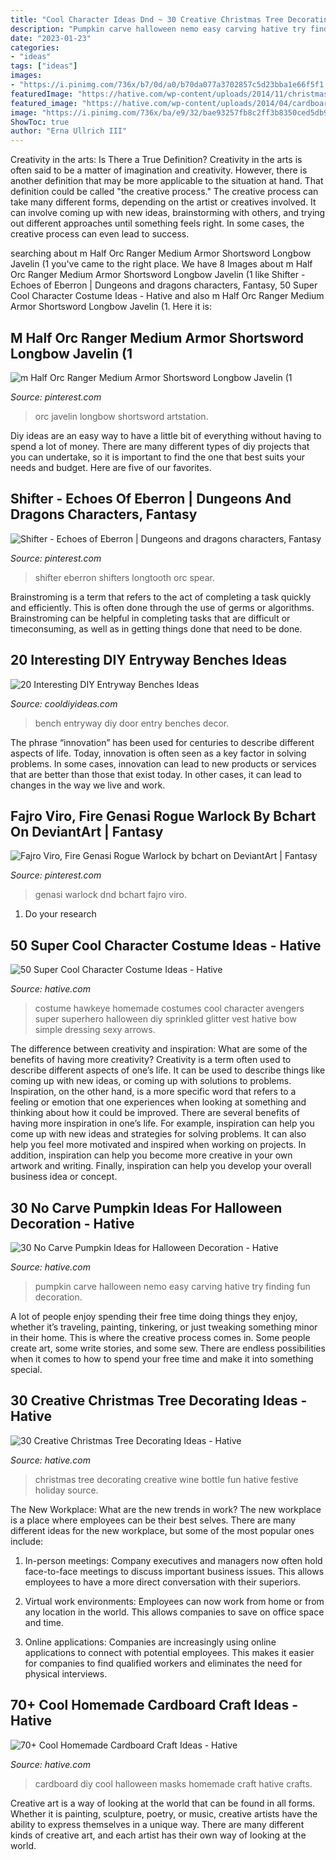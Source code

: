 ```yaml
---
title: "Cool Character Ideas Dnd ~ 30 Creative Christmas Tree Decorating Ideas"
description: "Pumpkin carve halloween nemo easy carving hative try finding fun decoration"
date: "2023-01-23"
categories:
- "ideas"
tags: ["ideas"]
images:
- "https://i.pinimg.com/736x/b7/0d/a0/b70da077a3702857c5d23bba1e66f5f1.jpg"
featuredImage: "https://hative.com/wp-content/uploads/2014/11/christmas-tree-decorating-ideas/7-christmas-tree-decorating-ideas.jpg"
featured_image: "https://hative.com/wp-content/uploads/2014/04/cardboard-crafts/11-diy-halloween-masks.jpg"
image: "https://i.pinimg.com/736x/ba/e9/32/bae93257fb8c2ff3b8350ced5db91ce1.jpg"
ShowToc: true
author: "Erna Ullrich III"
---
```



Creativity in the arts: Is There a True Definition?
Creativity in the arts is often said to be a matter of imagination and creativity. However, there is another definition that may be more applicable to the situation at hand. That definition could be called "the creative process." The creative process can take many different forms, depending on the artist or creatives involved. It can involve coming up with new ideas, brainstorming with others, and trying out different approaches until something feels right. In some cases, the creative process can even lead to success.

	

		
searching about m Half Orc Ranger Medium Armor Shortsword Longbow Javelin (1 you've came to the right place. We have 8 Images about m Half Orc Ranger Medium Armor Shortsword Longbow Javelin (1 like Shifter - Echoes of Eberron | Dungeons and dragons characters, Fantasy, 50 Super Cool Character Costume Ideas - Hative and also m Half Orc Ranger Medium Armor Shortsword Longbow Javelin (1. Here it is:
		
    
## M Half Orc Ranger Medium Armor Shortsword Longbow Javelin (1

<img loading=lazy src="https://i.pinimg.com/736x/d1/76/3f/d1763fe363f4912b02cc31333fdd0b25.jpg" onerror="this.onerror=null;this.src='https://tse1.mm.bing.net/th?id=OIP.GSqhTWFbWo7JCOT2DO-rsQHaKg&amp;pid=15.1';" alt="m Half Orc Ranger Medium Armor Shortsword Longbow Javelin (1">

_Source: pinterest.com_

>orc javelin longbow shortsword artstation. 

	

Diy ideas are an easy way to have a little bit of everything without having to spend a lot of money. There are many different types of diy projects that you can undertake, so it is important to find the one that best suits your needs and budget. Here are five of our favorites.

    
## Shifter - Echoes Of Eberron | Dungeons And Dragons Characters, Fantasy

<img loading=lazy src="https://i.pinimg.com/736x/b7/0d/a0/b70da077a3702857c5d23bba1e66f5f1.jpg" onerror="this.onerror=null;this.src='https://tse1.mm.bing.net/th?id=OIP.asZ3AYErVxPp7aYS--mivgAAAA&amp;pid=15.1';" alt="Shifter - Echoes of Eberron | Dungeons and dragons characters, Fantasy">

_Source: pinterest.com_

>shifter eberron shifters longtooth orc spear. 

	

Brainstroming is a term that refers to the act of completing a task quickly and efficiently. This is often done through the use of germs or algorithms. Brainstroming can be helpful in completing tasks that are difficult or timeconsuming, as well as in getting things done that need to be done.

    
## 20 Interesting DIY Entryway Benches Ideas

<img loading=lazy src="http://cooldiyideas.com/wp-content/uploads/2015/05/Door-Entry-Bench.jpg" onerror="this.onerror=null;this.src='https://tse1.mm.bing.net/th?id=OIP.HP7hngPchhBcco_R2M7trwHaLv&amp;pid=15.1';" alt="20 Interesting DIY Entryway Benches Ideas">

_Source: cooldiyideas.com_

>bench entryway diy door entry benches decor. 

	

The phrase “innovation” has been used for centuries to describe different aspects of life. Today, innovation is often seen as a key factor in solving problems. In some cases, innovation can lead to new products or services that are better than those that exist today. In other cases, it can lead to changes in the way we live and work.

    
## Fajro Viro, Fire Genasi Rogue Warlock By Bchart On DeviantArt | Fantasy

<img loading=lazy src="https://i.pinimg.com/736x/ba/e9/32/bae93257fb8c2ff3b8350ced5db91ce1.jpg" onerror="this.onerror=null;this.src='https://tse1.mm.bing.net/th?id=OIP.USLITp3PbjD2W5kd_VKCdQHaKd&amp;pid=15.1';" alt="Fajro Viro, Fire Genasi Rogue Warlock by bchart on DeviantArt | Fantasy">

_Source: pinterest.com_

>genasi warlock dnd bchart fajro viro. 

	

1. Do your research

    
## 50 Super Cool Character Costume Ideas - Hative

<img loading=lazy src="https://hative.com/wp-content/uploads/2014/10/super-cool-costume-ideas/10-homemade-hawkeye-costume.jpg" onerror="this.onerror=null;this.src='https://tse3.mm.bing.net/th?id=OIP.qDukFPy1sEzK_sTSee0YMwHaLG&amp;pid=15.1';" alt="50 Super Cool Character Costume Ideas - Hative">

_Source: hative.com_

>costume hawkeye homemade costumes cool character avengers super superhero halloween diy sprinkled glitter vest hative bow simple dressing sexy arrows. 

	

The difference between creativity and inspiration: What are some of the benefits of having more creativity?
Creativity is a term often used to describe different aspects of one’s life. It can be used to describe things like coming up with new ideas, or coming up with solutions to problems. Inspiration, on the other hand, is a more specific word that refers to a feeling or emotion that one experiences when looking at something and thinking about how it could be improved.
There are several benefits of having more inspiration in one’s life. For example, inspiration can help you come up with new ideas and strategies for solving problems. It can also help you feel more motivated and inspired when working on projects. In addition, inspiration can help you become more creative in your own artwork and writing. Finally, inspiration can help you develop your overall business idea or concept.

    
## 30 No Carve Pumpkin Ideas For Halloween Decoration - Hative

<img loading=lazy src="https://hative.com/wp-content/uploads/2014/10/no-carve-pumpkin-ideas/17-nemo-pumpkin.jpg" onerror="this.onerror=null;this.src='https://tse2.mm.bing.net/th?id=OIP.q4WWGGw0FN93hfCrxsT_nAHaLG&amp;pid=15.1';" alt="30 No Carve Pumpkin Ideas for Halloween Decoration - Hative">

_Source: hative.com_

>pumpkin carve halloween nemo easy carving hative try finding fun decoration. 

	

A lot of people enjoy spending their free time doing things they enjoy, whether it’s traveling, painting, tinkering, or just tweaking something minor in their home. This is where the creative process comes in. Some people create art, some write stories, and some sew. There are endless possibilities when it comes to how to spend your free time and make it into something special.

    
## 30 Creative Christmas Tree Decorating Ideas - Hative

<img loading=lazy src="https://hative.com/wp-content/uploads/2014/11/christmas-tree-decorating-ideas/7-christmas-tree-decorating-ideas.jpg" onerror="this.onerror=null;this.src='https://tse1.mm.bing.net/th?id=OIP.g4IEa6T-bzO3XhIDDIgNvgHaLH&amp;pid=15.1';" alt="30 Creative Christmas Tree Decorating Ideas - Hative">

_Source: hative.com_

>christmas tree decorating creative wine bottle fun hative festive holiday source. 

	

The New Workplace: What are the new trends in work?
The new workplace is a place where employees can be their best selves. There are many different ideas for the new workplace, but some of the most popular ones include:
1. In-person meetings: Company executives and managers now often hold face-to-face meetings to discuss important business issues. This allows employees to have a more direct conversation with their superiors.

2. Virtual work environments: Employees can now work from home or from any location in the world. This allows companies to save on office space and time.

3. Online applications: Companies are increasingly using online applications to connect with potential employees. This makes it easier for companies to find qualified workers and eliminates the need for physical interviews.

    
## 70+ Cool Homemade Cardboard Craft Ideas - Hative

<img loading=lazy src="https://hative.com/wp-content/uploads/2014/04/cardboard-crafts/11-diy-halloween-masks.jpg" onerror="this.onerror=null;this.src='https://tse1.mm.bing.net/th?id=OIP.uG6X6SdVYsc8DfMd8mFvywHaKO&amp;pid=15.1';" alt="70+ Cool Homemade Cardboard Craft Ideas - Hative">

_Source: hative.com_

>cardboard diy cool halloween masks homemade craft hative crafts. 

	

Creative art is a way of looking at the world that can be found in all forms. Whether it is painting, sculpture, poetry, or music, creative artists have the ability to express themselves in a unique way. There are many different kinds of creative art, and each artist has their own way of looking at the world.

